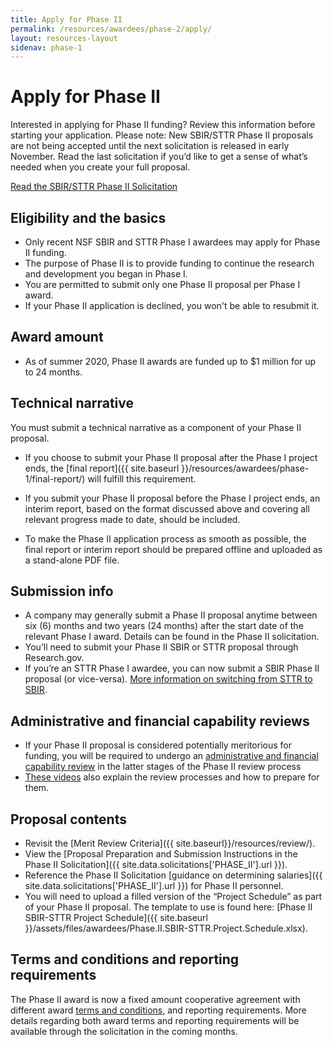 ```yaml
---
title: Apply for Phase II
permalink: /resources/awardees/phase-2/apply/
layout: resources-layout
sidenav: phase-1
---
```


# Apply for Phase II

Interested in applying for Phase II funding? Review this information before starting your application. Please note: New SBIR/STTR Phase II proposals are not being accepted until the next solicitation is released in early November. Read the last solicitation if you’d like to get a sense of what’s needed when you create your full proposal.

<a class="usa-button usa-button-primary button-arrow" href="{{ site.data.solicitations['PHASE_II'].url }}">
  Read the SBIR/STTR Phase II Solicitation</a>

## Eligibility and the basics

- Only recent NSF SBIR and STTR Phase I awardees may apply for Phase II funding.
- The purpose of Phase II is to provide funding to continue the research and development you began in Phase I.
- You are permitted to submit only one Phase II proposal per Phase I award.
- If your Phase II application is declined, you won't be able to resubmit it.

## Award amount 

- As of summer 2020, Phase II awards are funded up to $1 million for up to 24 months.

## Technical narrative 

You must submit a technical narrative as a component of your Phase II proposal.  

- If you choose to submit your Phase II proposal after the Phase I project ends, the [final report]({{ site.baseurl }}/resources/awardees/phase-1/final-report/) will fulfill this requirement.  

- If you submit your Phase II proposal before the Phase I project ends, an interim report, based on the format discussed above and covering all relevant progress made to date, should be included.  

- To make the Phase II application process as smooth as possible, the final report or interim report should be prepared offline and uploaded as a stand-alone PDF file.  

## Submission info

- A company may generally submit a Phase II proposal anytime between six (6) months and two years (24 months) after the start date of the relevant Phase I award. Details can be found in the Phase II solicitation.
- You’ll need to submit your Phase II SBIR or STTR proposal through Research.gov.
- If you’re an STTR Phase I awardee, you can now submit a SBIR Phase II proposal (or vice-versa). [More information on switching from STTR to SBIR](http://www.nsf.gov/publications/pub_summ.jsp?ods_key=nsf14103).

## Administrative and financial capability reviews

- If your Phase II proposal is considered potentially meritorious for funding, you will be required to undergo an [administrative and financial capability review](http://www.nsf.gov/bfa/dias/caar/sbirrev.jsp) in the latter stages of the Phase II review process
- [These videos](https://www.youtube.com/playlist?list=PLGhBP1C7iCOmI1p5UtqYCXzmUL9SzSApv) also explain the review processes and how to prepare for them.

## Proposal contents

- Revisit the [Merit Review Criteria]({{ site.baseurl}}/resources/review/).
- View the [Proposal Preparation and Submission Instructions in the Phase II Solicitation]({{ site.data.solicitations['PHASE_II'].url }}).
- Reference the Phase II Solicitation [guidance on determining salaries]({{ site.data.solicitations['PHASE_II'].url }}) for Phase II personnel.
- You will need to upload a filled version of the “Project Schedule” as part of your Phase II proposal.  The template to use is found here: [Phase II SBIR-STTR Project Schedule]({{ site.baseurl }}/assets/files/awardees/Phase.II.SBIR-STTR.Project.Schedule.xlsx).

## Terms and conditions and reporting requirements

The Phase II award is now a fixed amount cooperative agreement with different award [terms and conditions](https://www.nsf.gov/awards/managing/sbirsttr_conditions.jsp), and reporting requirements. More details regarding both award terms and reporting requirements will be available through the solicitation in the coming months.   

